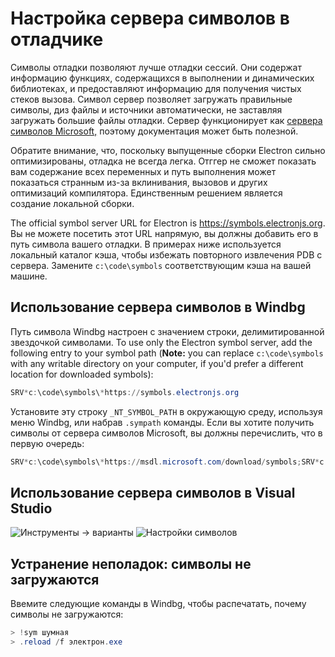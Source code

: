 # Настройка сервера символов в отладчике

Символы отладки позволяют лучше отладки сессий. Они содержат информацию функциях, содержащихся в выполнении и динамических библиотеках, и предоставляют информацию для получения чистых стеков вызова. Символ сервер позволяет загружать правильные символы, диз файлы и источники автоматически, не заставляя загружать большие файлы отладки. Сервер функционирует как [сервера символов Microsoft,](https://support.microsoft.com/kb/311503) поэтому документация может быть полезной.

Обратите внимание, что, поскольку выпущенные сборки Electron сильно оптимизированы, отладка не всегда легка. Отггер не сможет показать вам содержание всех переменных и путь выполнения может показаться странным из-за вклинивания, вызовов и других оптимизаций компилятора. Единственным решением является создание локальной сборки.

The official symbol server URL for Electron is https://symbols.electronjs.org. Вы не можете посетить этот URL напрямую, вы должны добавить его в путь символа вашего отладки. В примерах ниже используется локальный каталог кэша, чтобы избежать повторного извлечения PDB с сервера. Замените `c:\code\symbols` соответствующим кэша на вашей машине.

## Использование сервера символов в Windbg

Путь символа Windbg настроен с значением строки, делимитированной звездочкой символами. To use only the Electron symbol server, add the following entry to your symbol path (**Note:** you can replace `c:\code\symbols` with any writable directory on your computer, if you'd prefer a different location for downloaded symbols):

```powershell
SRV*c:\code\symbols\*https://symbols.electronjs.org
```

Установите эту строку `_NT_SYMBOL_PATH` в окружающую среду, используя меню Windbg, или набрав `.sympath` команды. Если вы хотите получить символы от сервера символов Microsoft, вы должны перечислить, что в первую очередь:

```powershell
SRV*c:\code\symbols\*https://msdl.microsoft.com/download/symbols;SRV*c:\code\symbols\*https://symbols.electronjs.org
```

## Использование сервера символов в Visual Studio

![Инструменты -> варианты](https://mdn.mozillademos.org/files/733/symbol-server-vc8express-menu.jpg) ![Настройки символов](https://mdn.mozillademos.org/files/2497/2005_options.gif)

## Устранение неполадок: символы не загружаются

Ввемите следующие команды в Windbg, чтобы распечатать, почему символы не загружаются:

```powershell
> !sym шумная
> .reload /f электрон.exe
```
